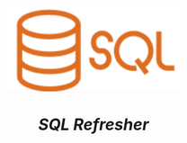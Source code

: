<br />
<div align="center">
  <a href="#">
    <img src="./assets/sql.svg" height="150" alt="SQL Logo">
  </a>

<h1 align = "center">
<b><i>SQL Refresher</i></b>
</h1>

  <p align="center">
  </p>
</div>
<br />
